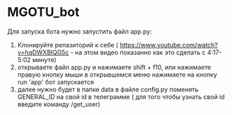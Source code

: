 # MGOTU_bot
Для запуска бота нужно запустить файл app.py:
1) Клонируйте репазиторий к себе ( https://www.youtube.com/watch?v=hqDWXBlQG5c - на этом видео показанно как это сделать с 4:17-5:02 минуте)
2) открываете файл app.py и нажимаете shift + f10, или нажимаете правую кнопку мыши в открывшемся меню нажимаете на кнопку run 'app'
 бот запускается
3) далее нужно будет в папке data в файле config.py поменять GENERAL_ID на свой id в телеграмме ( для того чтобы узнать свой id введите команду /get_user)
